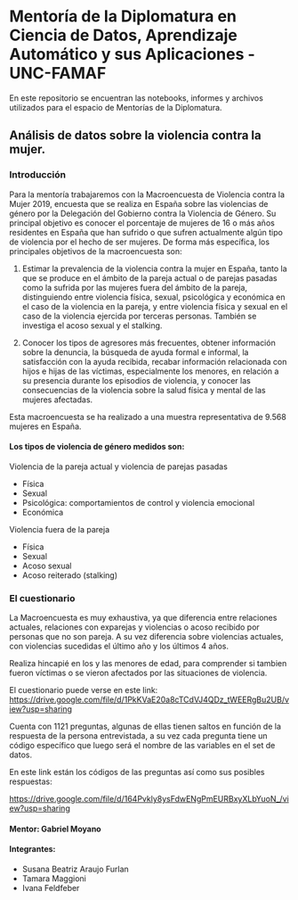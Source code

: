 # Mentoría de la Diplomatura en Ciencia de Datos, Aprendizaje Automático y sus Aplicaciones - UNC-FAMAF

En este repositorio se encuentran las notebooks, informes y archivos utilizados para el espacio de Mentorías de la Diplomatura.

## Análisis de datos sobre la violencia contra la mujer.

### Introducción
Para la mentoría trabajaremos con la Macroencuesta de Violencia contra la Mujer 2019, encuesta que se realiza en España sobre las violencias de género por la Delegación del Gobierno contra la Violencia de Género. Su principal objetivo es conocer el porcentaje de mujeres de 16 o más años residentes en España que han sufrido o que sufren actualmente algún tipo de violencia por el hecho de ser mujeres. De forma más específica, los principales objetivos de la macroencuesta son:

1) Estimar la prevalencia de la violencia contra la mujer en España, tanto la que se produce en el ámbito de la pareja actual o de parejas pasadas como la sufrida por las mujeres fuera del ámbito de la pareja, distinguiendo entre violencia física, sexual, psicológica y económica en el caso de la violencia en la pareja, y entre violencia física y sexual en el caso de la violencia ejercida por terceras personas. También se investiga el acoso sexual y el stalking.

2) Conocer los tipos de agresores más frecuentes, obtener información sobre la denuncia, la búsqueda de ayuda formal e informal, la satisfacción con la ayuda recibida, recabar información relacionada con hijos e hijas de las víctimas, especialmente los menores, en relación a su presencia durante los episodios de violencia, y conocer las consecuencias de la violencia sobre la salud física y mental de las mujeres afectadas.

Esta macroencuesta se ha realizado a una muestra representativa de 9.568 mujeres en España.

#### Los tipos de violencia de género medidos son:

Violencia de la pareja actual y violencia de parejas pasadas

- Física
- Sexual
- Psicológica: comportamientos de control y violencia emocional
- Económica

Violencia fuera de la pareja

- Física
- Sexual
- Acoso sexual
- Acoso reiterado (stalking)

### El cuestionario
La Macroencuesta es muy exhaustiva, ya que diferencia entre relaciones actuales, relaciones con exparejas y violencias o acoso recibido por personas que no son pareja. A su vez diferencia sobre violencias actuales, con violencias sucedidas el último año y los últimos 4 años.

Realiza hincapié en los y las menores de edad, para comprender si tambien fueron víctimas o se vieron afectados por las situaciones de violencia.

El cuestionario puede verse en este link: https://drive.google.com/file/d/1PkKVaE20a8cTCdVJ4QDz_tWEERgBu2UB/view?usp=sharing

Cuenta con 1121 preguntas, algunas de ellas tienen saltos en función de la respuesta de la persona entrevistada, a su vez cada pregunta tiene un código específico que luego será el nombre de las variables en el set de datos.

En este link están los códigos de las preguntas así como sus posibles respuestas:

https://drive.google.com/file/d/164Pvkly8ysFdwENgPmEURBxyXLbYuoN_/view?usp=sharing


#### Mentor: Gabriel Moyano

#### Integrantes:
- Susana Beatriz Araujo Furlan
- Tamara Maggioni
- Ivana Feldfeber

